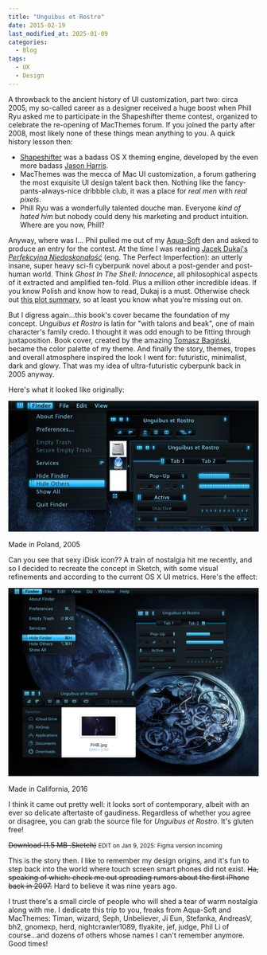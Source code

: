 ```yaml
---
title: "Unguibus et Rostro"
date: 2015-02-19
last_modified_at: 2025-01-09
categories:
  - Blog
tags:
  - UX
  - Design
---
```


A throwback to the ancient history of UI customization, part two: circa 2005, my so-called career as a designer received a huge boost when Phill Ryu asked me to participate in the Shapeshifter theme contest, organized to celebrate the re-opening of MacThemes forum. If you joined the party after 2008, most likely none of these things mean anything to you. <!--more-->A quick history lesson then:
- [Shapeshifter](https://en.wikipedia.org/wiki/Unsanity) was a badass OS X theming engine, developed by the even more badass [Jason Harris](https://github.com/smeger).
- MacThemes was the mecca of Mac UI customization, a forum gathering the most exquisite UI design talent back then. Nothing like the fancy-pants-always-nice dribbble club, it was a place for *real men* with *real pixels*.
- Phill Ryu was a wonderfully talented douche man. Everyone *kind of hated him* but nobody could deny his marketing and product intuition. Where are you now, Phill?

Anyway, where was I… Phil pulled me out of my [Aqua-Soft](https://aqua-soft.org/forum/) den and asked to produce an entry for the contest. At the time I was reading [Jacek Dukaj's *Perfekcyjna Niedoskonałość*](https://en.wikipedia.org/wiki/Perfect_Imperfection) (eng. The Perfect Imperfection): an utterly insane, super heavy sci-fi cyberpunk novel about a post-gender and post-human world. Think *Ghost In The Shell: Innocence*, all philosophical aspects of it extracted and amplified ten-fold. Plus a million other incredible ideas. If you know Polish and know how to read, Dukaj is a must. Otherwise check out [this plot summary](https://en.wikipedia.org/wiki/Perfect_Imperfection#Plot), so at least you know what you're missing out on.

But I digress again…this book's cover became the foundation of my concept. *Unguibus et Rostro* is latin for "with talons and beak", one of main character's family credo. I thought it was odd enough to be fitting through juxtaposition. Book cover, created by the amazing [Tomasz Bagiński](https://en.wikipedia.org/wiki/Tomasz_Bagi%C5%84ski), became the color palette of my theme. And finally the story, themes, tropes and overall atmosphere inspired the look I went for: futuristic, minimalist, dark and glowy. That was my idea of ultra-futuristic cyberpunk back in 2005 anyway.

Here's what it looked like originally:

![ur-old](/assets/images/unguibus-et-rostro/ur-old.jpg)
<figcaption>Made in Poland, 2005</figcaption>

Can you see that sexy iDisk icon?? A train of nostalgia hit me recently, and so I decided to recreate the concept in Sketch, with some visual refinements and according to the current OS X UI metrics. Here's the effect:

![ur-new](/assets/images/unguibus-et-rostro/ur-new.jpg)
<figcaption>Made in California, 2016</figcaption>

I think it came out pretty well: it looks sort of contemporary, albeit with an ever so delicate aftertaste of gaudiness. Regardless of whether you agree or disagree, you can grab the source file for *Unguibus et Rostro*. It's gluten free!

~~Download (1.5 MB .Sketch)~~
<small>EDIT on Jan 9, 2025: Figma version incoming</small>

This is the story then. I like to remember my design origins, and it's fun to step back into the world where touch screen smart phones did not exist. ~~Ha, speaking of which: check me out spreading rumors about the first iPhone back in 2007.~~ Hard to believe it was nine years ago.

I trust there's a small circle of people who will shed a tear of warm nostalgia along with me. I dedicate this trip to you, freaks from Aqua-Soft and MacThemes: Timan, wizard, Seph, Unbeliever, Ji Eun, Stefanka, AndreasV, bh2, gnomexp, herd, nightcrawler1089, flyakite, jef, judge, Phil Li of course…and dozens of others whose names I can't remember anymore. Good times!